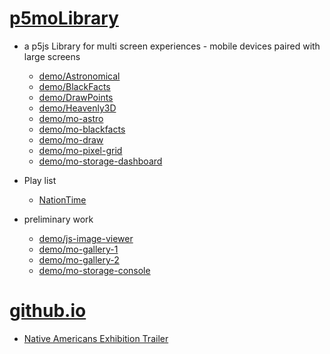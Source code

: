 # [p5moLibrary](https://github.com/molab-itp/p5moLibrary)

- a p5js Library for multi screen experiences - mobile devices paired with large screens

  - [demo/Astronomical](demo/Astronomical?v=101)
  - [demo/BlackFacts](demo/BlackFacts?v=101)
  - [demo/DrawPoints](demo/DrawPoints?v=101)
  - [demo/Heavenly3D](demo/Heavenly3D?v=101)
  - [demo/mo-astro](demo/mo-astro?v=101)
  - [demo/mo-blackfacts](demo/mo-blackfacts?v=101)
  - [demo/mo-draw](demo/mo-draw?v=101)
  - [demo/mo-pixel-grid](demo/mo-pixel-grid?v=101)
  - [demo/mo-storage-dashboard](demo/mo-storage-dashboard?v=101)

- Play list

  - [NationTime](demo/mo-blackfacts?v=101&playlist=-UtKxghWlvY&title=NationTime%20-%20ELUCID%20-%20BETAMAX)

- preliminary work

  - [demo/js-image-viewer](demo/js-image-viewer?v=101)
  - [demo/mo-gallery-1](demo/mo-gallery-1?v=101)
  - [demo/mo-gallery-2](demo/mo-gallery-2?v=101)
  - [demo/mo-storage-console](demo/mo-storage-console?v=101)

# [github.io](https://molab-itp.github.io/p5moLibrary/src?v=101)

- [Native Americans Exhibition Trailer](demo/BlackFacts?playlist=hpjNGTYvpxw)

<!--

- retired
  - [demo/mo-astro-host-0](demo/mo-astro-host-0?v=101)
  - [demo/mo-astro-host-1](demo/mo-astro-host-1?v=101)
  - [demo/mo-astro-remote-0](demo/mo-astro-remote-0?v=101)
  - [demo/mo-astro-remote-1](demo/mo-astro-remote-1?v=101)

  - [demo/mo-blackfacts-host](demo/mo-blackfacts-host?v=101)
  - [demo/mo-blackfacts-remote](demo/mo-blackfacts-remote?v=101)

# https://www.youtube.com/watch?v=hpjNGTYvpxw
# The Land Carries Our Ancestors: Contemporary Art by Native Americans Exhibition Trailer

 -->
